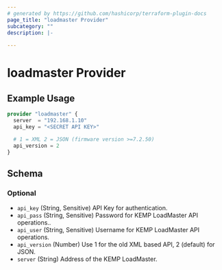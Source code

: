 ```yaml
---
# generated by https://github.com/hashicorp/terraform-plugin-docs
page_title: "loadmaster Provider"
subcategory: ""
description: |-
  
---
```


# loadmaster Provider



## Example Usage

```terraform
provider "loadmaster" {
  server  = "192.168.1.10"
  api_key = "<SECRET API KEY>"

  # 1 = XML 2 = JSON (firmware version >=7.2.50)
  api_version = 2
}
```

<!-- schema generated by tfplugindocs -->
## Schema

### Optional

- `api_key` (String, Sensitive) API Key for authentication.
- `api_pass` (String, Sensitive) Password for KEMP LoadMaster API operations..
- `api_user` (String, Sensitive) Username for KEMP LoadMaster API operations.
- `api_version` (Number) Use 1 for the old XML based API, 2 (default) for JSON.
- `server` (String) Address of the KEMP LoadMaster.
